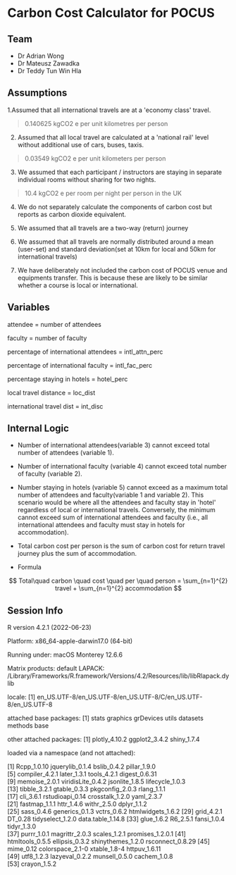 # Carbon Cost Calculator for POCUS

## Team

- Dr Adrian Wong
- Dr Mateusz Zawadka
- Dr Teddy Tun Win Hla

## Assumptions

1.Assumed that all international travels are at a 'economy class' travel. 

> 0.140625 kgCO2 e per unit kilometres per person

2. Assumed that all local travel are calculated at a 'national rail' level without additional use of cars, buses, taxis. 

> 0.03549 kgCO2 e per unit kilometers per person

3. We assumed that each participant / instructors are staying in separate individual rooms without sharing for two nights.

> 10.4 kgCO2 e per room per night per person in the UK 

4. We do not separately calculate the components of carbon cost but reports as carbon dioxide equivalent.

5. We assumed that all travels are a two-way (return) journey

6. We assumed that all travels are normally distributed around a mean (user-set) and standard deviation(set at 10km for local and 50km for international travels)

7.  We have deliberately not included the carbon cost of POCUS venue and equipments transfer. This is because these are likely to be similar whether a course is local or international.

## Variables

attendee = number of attendees

faculty = number of faculty

percentage of international attendees = intl_attn_perc

percentage of international faculty = intl_fac_perc

percentage staying in hotels = hotel_perc

local travel distance = loc_dist

international travel dist = int_disc 

## Internal Logic

- Number of international attendees(variable 3) cannot exceed total number of attendees (variable 1). 

- Number of international faculty (variable 4) cannot exceed total number of faculty (variable 2).

- Number staying in hotels (variable 5) cannot exceed as a maximum total number of attendees and faculty(variable 1 and variable 2). This scenario would be where all the attendees and faculty stay in 'hotel' regardless of local or international travels. Conversely, the minimum cannot exceed sum of international attendees and faculty (i.e., all international attendees and faculty must stay in hotels for accommodation).

- Total carbon cost per person is the sum of carbon cost for return travel journey plus the sum of accommodation.

- Formula 

$$ Total\quad carbon \quad cost \quad per \quad person = \sum_{n=1}^{2} travel  +  \sum_{n=1}^{2} accommodation $$


## Session Info
R version 4.2.1 (2022-06-23)

Platform: x86_64-apple-darwin17.0 (64-bit)

Running under: macOS Monterey 12.6.6


Matrix products: default
LAPACK: /Library/Frameworks/R.framework/Versions/4.2/Resources/lib/libRlapack.dylib

locale:
[1] en_US.UTF-8/en_US.UTF-8/en_US.UTF-8/C/en_US.UTF-8/en_US.UTF-8

attached base packages:
[1] stats     graphics  grDevices utils     datasets  methods   base     

other attached packages:
[1] plotly_4.10.2 ggplot2_3.4.2 shiny_1.7.4  

loaded via a namespace (and not attached):

 [1] Rcpp_1.0.10       jquerylib_0.1.4   bslib_0.4.2       pillar_1.9.0     
 [5] compiler_4.2.1    later_1.3.1       tools_4.2.1       digest_0.6.31    
 [9] memoise_2.0.1     viridisLite_0.4.2 jsonlite_1.8.5    lifecycle_1.0.3  
[13] tibble_3.2.1      gtable_0.3.3      pkgconfig_2.0.3   rlang_1.1.1      
[17] cli_3.6.1         rstudioapi_0.14   crosstalk_1.2.0   yaml_2.3.7       
[21] fastmap_1.1.1     httr_1.4.6        withr_2.5.0       dplyr_1.1.2      
[25] sass_0.4.6        generics_0.1.3    vctrs_0.6.2       htmlwidgets_1.6.2
[29] grid_4.2.1        DT_0.28           tidyselect_1.2.0  data.table_1.14.8
[33] glue_1.6.2        R6_2.5.1          fansi_1.0.4       tidyr_1.3.0      
[37] purrr_1.0.1       magrittr_2.0.3    scales_1.2.1      promises_1.2.0.1 
[41] htmltools_0.5.5   ellipsis_0.3.2    shinythemes_1.2.0 rsconnect_0.8.29 
[45] mime_0.12         colorspace_2.1-0  xtable_1.8-4      httpuv_1.6.11    
[49] utf8_1.2.3        lazyeval_0.2.2    munsell_0.5.0     cachem_1.0.8     
[53] crayon_1.5.2  